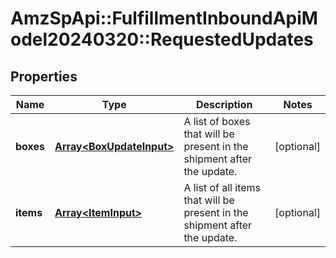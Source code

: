 # AmzSpApi::FulfillmentInboundApiModel20240320::RequestedUpdates

## Properties
Name | Type | Description | Notes
------------ | ------------- | ------------- | -------------
**boxes** | [**Array&lt;BoxUpdateInput&gt;**](BoxUpdateInput.md) | A list of boxes that will be present in the shipment after the update. | [optional] 
**items** | [**Array&lt;ItemInput&gt;**](ItemInput.md) | A list of all items that will be present in the shipment after the update. | [optional] 

